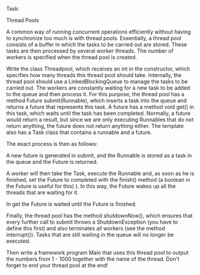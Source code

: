 ﻿Task:

Thread Pools


A common way of running concurrent operations efficiently without having to synchronize too much is with thread pools. Essentially, a thread pool consists of a buffer in which the tasks to be carried out are stored. These tasks are then processed by several worker threads. The number of workers is specified when the thread pool is created.

Write the class Threadpool, which receives an int in the constructor, which specifies how many threads this thread pool should take. Internally, the thread pool should use a LinkedBlockingQueue to manage the tasks to be carried out. The workers are constantly waiting for a new task to be added to the queue and then process it. For this purpose, the thread pool has a method Future submit(Runnable), which inserts a task into the queue and returns a future that represents this task. A future has a method void get() in this task, which waits until the task has been completed. Normally, a future would return a result, but since we are only executing Runnables that do not return anything, the future does not return anything either. The template also has a Task class that contains a runnable and a future.

The exact process is then as follows:

A new future is generated in submit, and the Runnable is stored as a task in the queue and the Future is returned.

A worker will then take the Task, execute the Runnable and, as soon as he is finished, set the Future to completed with the finish() method (a boolean in the Future is useful for this) ). In this way, the Future wakes up all the threads that are waiting for it.

In get the Future is waited until the Future is finished.

Finally, the thread pool has the method shutdownNow(), which ensures that every further call to submit throws a ShutdownException (you have to define this first) and also terminates all workers (see the method interrupt()). Tasks that are still waiting in the queue will no longer be executed.

Then write a framework program Main that uses this thread pool to output the numbers from 1 - 1000 together with the name of the thread. Don't forget to end your thread pool at the end!
